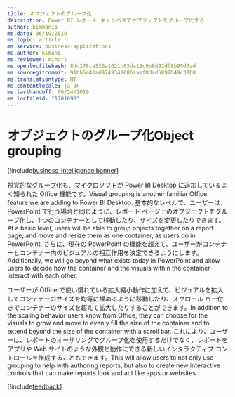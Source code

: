 ```yaml
---
title: オブジェクトのグループ化
description: Power BI レポート キャンバスでオブジェクトをグループ化する
author: kimmanis
ms.date: 06/19/2019
ms.topic: article
ms.service: business-applications
ms.author: kimani
ms.reviewer: mihart
ms.openlocfilehash: 8dd178ca536a1621b63da12c9b6d92df8b95d0ad
ms.sourcegitcommit: 91bb5a40ad9749342686aaef8dad5897b49c37b8
ms.translationtype: HT
ms.contentlocale: ja-JP
ms.lasthandoff: 06/24/2019
ms.locfileid: "1701098"
---
```

# <a name="object-grouping"></a><span data-ttu-id="4cf5e-103">オブジェクトのグループ化</span><span class="sxs-lookup"><span data-stu-id="4cf5e-103">Object grouping</span></span>
[!include[business-intelligence banner](../../includes/business-intelligence.md)]

<span data-ttu-id="4cf5e-104">視覚的なグループ化も、マイクロソフトが Power BI Desktop に追加しているよく知られた Office 機能です。</span><span class="sxs-lookup"><span data-stu-id="4cf5e-104">Visual grouping is another familiar Office feature we are adding to Power BI Desktop.</span></span> <span data-ttu-id="4cf5e-105">基本的なレベルで、ユーザーは、PowerPoint で行う場合と同じように、レポート ページ上のオブジェクトをグループ化し、1 つのコンテナーとして移動したり、サイズを変更したりできます。</span><span class="sxs-lookup"><span data-stu-id="4cf5e-105">At a basic level, users will be able to group objects together on a report page, and move and resize them as one container, as users do in PowerPoint.</span></span> <span data-ttu-id="4cf5e-106">さらに、現在の PowerPoint の機能を超えて、ユーザーがコンテナーとコンテナー内のビジュアルの相互作用を決定できるようにします。</span><span class="sxs-lookup"><span data-stu-id="4cf5e-106">Additionally, we will go beyond what exists today in PowerPoint and allow users to decide how the container and the visuals within the container interact with each other.</span></span> 

<span data-ttu-id="4cf5e-107">ユーザーが Office で使い慣れている拡大縮小動作に加えて、ビジュアルを拡大してコンテナーのサイズを均等に埋めるように移動したり、スクロール バー付きでコンテナーのサイズを超えて拡大したりすることができます。</span><span class="sxs-lookup"><span data-stu-id="4cf5e-107">In addition to the scaling behavior users know from Office, they can choose for the visuals to grow and move to evenly fill the size of the container and to extend beyond the size of the container with a scroll bar.</span></span> <span data-ttu-id="4cf5e-108">これにより、ユーザーは、レポートのオーサリングでグループ化を使用するだけでなく、レポートをアプリや Web サイトのような外観と動作にできる新しいインタラクティブ コントロールを作成することもできます。</span><span class="sxs-lookup"><span data-stu-id="4cf5e-108">This will allow users to not only use grouping to help with authoring reports, but also to create new interactive controls that can make reports look and act like apps or websites.</span></span>   

[!include[feedback](../includes/desktop-feedback.md)]
